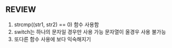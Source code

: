 ## REVIEW

1. strcmp((str1, str2) == 0) 함수 사용함
2. switch는 하나의 문자일 경우만 사용 가능
   문자열이 올경우 사용 불가능
3. 또다른 함수 사용에 보다 익숙해지기
